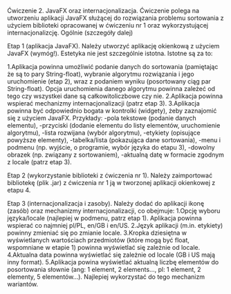 Ćwiczenie 2. JavaFX oraz internacjonalizacja.
Ćwiczenie polega na utworzeniu aplikacji JavaFX służącej do rozwiązania problemu sortowania z użyciem biblioteki opracowanej w ćwiczeniu nr 1 oraz wykorzystującej internacjonalizcję. Ogólnie (szczegóły dalej)

Etap 1 (aplikacja JavaFX).
Należy utworzyć aplikację okienkową z użyciem JavaFX (wymóg!). Estetyka nie jest szczególnie istotna. Istotne są za to:

1.Aplikacja powinna umożliwić podanie danych do sortowania (pamiętając że są to pary String-float), wybranie algorytmu rozwiązania i jego uruchomienie (etap 2), wraz z podaniem wyniku (posortowany ciąg par String-float). Opcja uruchomienia danego algorytmu powinna zależeć od tego czy wszystkei dane są całkowitoliczbowe czy nie.
2.Aplikacja powinna wspierać mechanizmy internacjonalizacji (patrz etap 3).
3.Aplikacja powinna być odpowiednio bogata w kontrolki (widgety), żeby zaznajomić się z użyciem JavaFX. Przykłady:
-pola tekstowe (podanie danych elementu),
-przyciski (dodanie elementu do listy elementów, uruchomienie algorytmu),
-lista rozwijana (wybór algorytmu),
-etykiety (opisujące powyższe elementy),
-tabelka/lista (pokazująca dane sortowania),
-menu i podmenu (np. wyjście, o programie, wybór języka do etapu 3),
-dowolny obrazek (np. związany z sortowaniem),
-aktualną datę w formacie zgodnym z locale (patrz etap 3).

Etap 2 (wykorzystanie biblioteki z ćwiczenia nr 1).
Należy zaimportować bibliotekę (plik .jar) z ćwiczenia nr 1 ją w tworzonej aplikacji okienkowej z etapu 4.

Etap 3 (internacjonalizacja i zasoby).
Należy dodać do aplikacji ikonę (zasób) oraz mechanizmy internacjonalizacji, co obejmuje:
1.Opcję wyboru języka/locale (najlepiej w podmenu, patrz etap 1). Aplikacja powinna wspierać co najmniej pl/PL, en/GB i en/US.
2.Język aplikacji (m.in. etykiety) powinny zmieniać się po zmianie locale.
3.Kropka dziesiętna w wyświetlanych wartościach przedmiotów (które mogą być float, wspomniane w etapie 1) powinna wyświetlać się zależnie od locale.
4.Aktualna data powinna wyświetlać się zależnie od locale (GB i US mają inny format).
5.Aplikacja powina wyświetlać aktualną liczbę elementów do posortowania słownie (ang: 1 element, 2 elements..., pl: 1 element, 2 elementy, 5 elementów...). Najlepiej wykorzystać do tego mechanizm wariantów.
